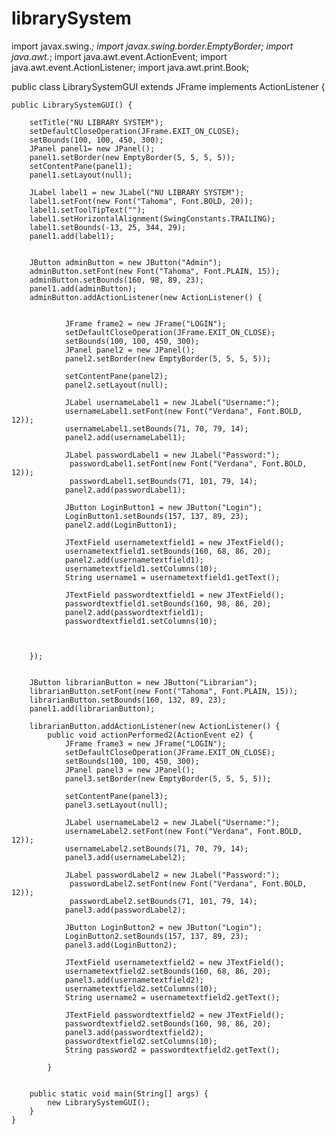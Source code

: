 # librarySystem
import javax.swing.*;
import javax.swing.border.EmptyBorder;
import java.awt.*;
import java.awt.event.ActionEvent;
import java.awt.event.ActionListener;
import java.awt.print.Book;

public class LibrarySystemGUI extends JFrame implements ActionListener {
	
    public LibrarySystemGUI() {
        
    	setTitle("NU LIBRARY SYSTEM");
		setDefaultCloseOperation(JFrame.EXIT_ON_CLOSE);
		setBounds(100, 100, 450, 300);
		JPanel panel1= new JPanel();
		panel1.setBorder(new EmptyBorder(5, 5, 5, 5));
		setContentPane(panel1);
		panel1.setLayout(null);
		
		JLabel label1 = new JLabel("NU LIBRARY SYSTEM");
		label1.setFont(new Font("Tahoma", Font.BOLD, 20));
		label1.setToolTipText("");
		label1.setHorizontalAlignment(SwingConstants.TRAILING);
		label1.setBounds(-13, 25, 344, 29);
		panel1.add(label1);
		
		
		JButton adminButton = new JButton("Admin");
		adminButton.setFont(new Font("Tahoma", Font.PLAIN, 15));
		adminButton.setBounds(160, 98, 89, 23);
		panel1.add(adminButton);
		adminButton.addActionListener(new ActionListener() {
			
	
				JFrame frame2 = new JFrame("LOGIN");
				setDefaultCloseOperation(JFrame.EXIT_ON_CLOSE);
				setBounds(100, 100, 450, 300);
				JPanel panel2 = new JPanel();
				panel2.setBorder(new EmptyBorder(5, 5, 5, 5));

				setContentPane(panel2);
				panel2.setLayout(null);
				
				JLabel usernameLabel1 = new JLabel("Username:");
				usernameLabel1.setFont(new Font("Verdana", Font.BOLD, 12));
				usernameLabel1.setBounds(71, 70, 79, 14);
				panel2.add(usernameLabel1);
				
				JLabel passwordLabel1 = new JLabel("Password:");
				 passwordLabel1.setFont(new Font("Verdana", Font.BOLD, 12));
				 passwordLabel1.setBounds(71, 101, 79, 14);
				panel2.add(passwordLabel1);
				
				JButton LoginButton1 = new JButton("Login");
				LoginButton1.setBounds(157, 137, 89, 23);
				panel2.add(LoginButton1);
				
				JTextField usernametextfield1 = new JTextField();
				usernametextfield1.setBounds(160, 68, 86, 20);
				panel2.add(usernametextfield1);
				usernametextfield1.setColumns(10);
				String username1 = usernametextfield1.getText();
				
				JTextField passwordtextfield1 = new JTextField();
				passwordtextfield1.setBounds(160, 98, 86, 20);
				panel2.add(passwordtextfield1);
				passwordtextfield1.setColumns(10);
				
			
				
		});

		
		JButton librarianButton = new JButton("Librarian");
		librarianButton.setFont(new Font("Tahoma", Font.PLAIN, 15));
		librarianButton.setBounds(160, 132, 89, 23);
		panel1.add(librarianButton);
		
		librarianButton.addActionListener(new ActionListener() {
			public void actionPerformed2(ActionEvent e2) {
				JFrame frame3 = new JFrame("LOGIN");
				setDefaultCloseOperation(JFrame.EXIT_ON_CLOSE);
				setBounds(100, 100, 450, 300);
				JPanel panel3 = new JPanel();
				panel3.setBorder(new EmptyBorder(5, 5, 5, 5));

				setContentPane(panel3);
				panel3.setLayout(null);
				
				JLabel usernameLabel2 = new JLabel("Username:");
				usernameLabel2.setFont(new Font("Verdana", Font.BOLD, 12));
				usernameLabel2.setBounds(71, 70, 79, 14);
				panel3.add(usernameLabel2);
				
				JLabel passwordLabel2 = new JLabel("Password:");
				 passwordLabel2.setFont(new Font("Verdana", Font.BOLD, 12));
				 passwordLabel2.setBounds(71, 101, 79, 14);
				panel3.add(passwordLabel2);
				
				JButton LoginButton2 = new JButton("Login");
				LoginButton2.setBounds(157, 137, 89, 23);
				panel3.add(LoginButton2);
				
				JTextField usernametextfield2 = new JTextField();
				usernametextfield2.setBounds(160, 68, 86, 20);
				panel3.add(usernametextfield2);
				usernametextfield2.setColumns(10);
				String username2 = usernametextfield2.getText();
				
				JTextField passwordtextfield2 = new JTextField();
				passwordtextfield2.setBounds(160, 98, 86, 20);
				panel3.add(passwordtextfield2);
				passwordtextfield2.setColumns(10);
				String password2 = passwordtextfield2.getText();
                 
			}


		public static void main(String[] args) {
			new LibrarySystemGUI();
		}
	}
